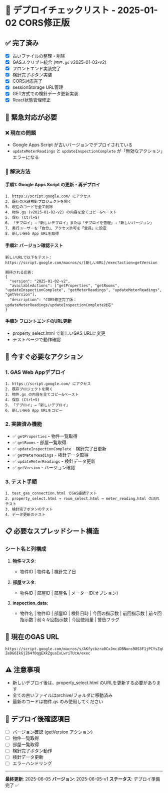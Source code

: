 # 🚀 デプロイチェックリスト - 2025-01-02 CORS修正版

## ✅ **完了済み**
- [x] 古いファイルの整理・削除
- [x] GASスクリプト統合 (`物件.gs` v2025-01-02-v2)
- [x] フロントエンド実装完了
- [x] 検針完了ボタン実装
- [x] CORS対応完了
- [x] sessionStorage URL管理
- [x] GET方式での検針データ更新実装
- [x] React状態管理修正

## 🎯 **緊急対応が必要**

### ❌ **現在の問題**
- Google Apps Script が古いバージョンでデプロイされている
- `updateMeterReadings` と `updateInspectionComplete` が「無効なアクション」エラーになる

### 🔧 **解決方法**

#### 手順1: Google Apps Script の更新・再デプロイ
```
1. https://script.google.com/ にアクセス
2. 既存の水道検針プロジェクトを開く
3. 現在のコードを全て削除
4. 物件.gs (v2025-01-02-v2) の内容を全てコピー&ペースト
5. 保存 (Ctrl+S)
6. 「デプロイ」→「新しいデプロイ」または「デプロイを管理」→「新しいバージョン」
7. 実行ユーザーを「自分」、アクセス許可を「全員」に設定
8. 新しいWeb App URLを取得
```

#### 手順2: バージョン確認テスト
```
新しいURLで以下をテスト:
https://script.google.com/macros/s/[新しいURL]/exec?action=getVersion

期待される応答:
{
  "version": "2025-01-02-v2",
  "availableActions": ["getProperties", "getRooms", "updateInspectionComplete", "getMeterReadings", "updateMeterReadings", "getVersion"],
  "description": "CORS修正完了版：updateMeterReadings/updateInspectionComplete対応"
}
```

#### 手順3: フロントエンドのURL更新
- property_select.html で新しいGAS URLに変更
- テストページで動作確認

## 🎯 **今すぐ必要なアクション**

### 1. GAS Web Appデプロイ
```
1. https://script.google.com/ にアクセス
2. 既存プロジェクトを開く
3. 物件.gs の内容を全てコピー&ペースト
4. 保存 (Ctrl+S)
5. 「デプロイ」→「新しいデプロイ」
6. 新しいWeb App URLをコピー
```

### 2. 実装済み機能
- ✅ `getProperties` - 物件一覧取得
- ✅ `getRooms` - 部屋一覧取得  
- ✅ `updateInspectionComplete` - 検針完了日更新
- ✅ `getMeterReadings` - 検針データ取得
- ✅ `updateMeterReadings` - 検針データ更新
- ✅ `getVersion` - バージョン確認

### 3. テスト手順
```
1. test_gas_connection.html でGAS接続テスト
2. property_select.html → room_select.html → meter_reading.html の流れテスト
3. 検針完了ボタンのテスト
4. データ更新のテスト
```

## 📋 **必要なスプレッドシート構造**

### シート名と列構成
1. **物件マスタ**:
   - 物件ID | 物件名 | 検針完了日

2. **部屋マスタ**:
   - 物件ID | 部屋ID | 部屋名 | メーターID(オプション)

3. **inspection_data**:
   - 物件名 | 物件ID | 部屋ID | 検針日時 | 今回の指示数 | 前回指示数 | 前々回指示数 | 前々々回指示数 | 今回使用量 | 警告フラグ

## 🔧 **現在のGAS URL**
```
https://script.google.com/macros/s/AKfycbzra0CxJmciDBNons98S3F1jPCYsZqCHl2r-ZeDG6IkGjZ64f0qgEXkZguaIxLwriTUcA/exec
```

## ⚠️ **注意事項**
- 新しいデプロイ後は、property_select.html のURLを更新する必要があります
- 全ての古いファイルはarchive/フォルダに移動済み
- 最新のコードは物件.gs のみ使用してください

## 🎉 **デプロイ後確認項目**
- [ ] バージョン確認 (getVersion アクション)
- [ ] 物件一覧取得
- [ ] 部屋一覧取得
- [ ] 検針完了ボタン動作
- [ ] 検針データ更新
- [ ] エラーハンドリング

---
**最終更新**: 2025-06-05
**バージョン**: 2025-06-05-v1
**ステータス**: デプロイ準備完了 ✅
